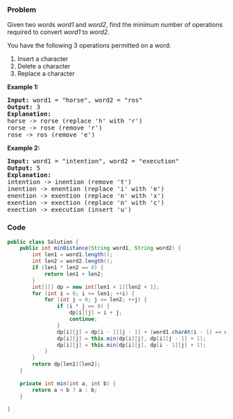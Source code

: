 ### Problem
<p>Given two words <em>word1</em> and <em>word2</em>, find the minimum number of operations required to convert <em>word1</em> to <em>word2</em>.</p>

<p>You have the following 3 operations permitted on a word:</p>

<ol>
	<li>Insert a character</li>
	<li>Delete a character</li>
	<li>Replace a character</li>
</ol>

<p><strong>Example 1:</strong></p>

<pre>
<strong>Input:</strong> word1 = &quot;horse&quot;, word2 = &quot;ros&quot;
<strong>Output:</strong> 3
<strong>Explanation:</strong> 
horse -&gt; rorse (replace &#39;h&#39; with &#39;r&#39;)
rorse -&gt; rose (remove &#39;r&#39;)
rose -&gt; ros (remove &#39;e&#39;)
</pre>

<p><strong>Example 2:</strong></p>

<pre>
<strong>Input:</strong> word1 = &quot;intention&quot;, word2 = &quot;execution&quot;
<strong>Output:</strong> 5
<strong>Explanation:</strong> 
intention -&gt; inention (remove &#39;t&#39;)
inention -&gt; enention (replace &#39;i&#39; with &#39;e&#39;)
enention -&gt; exention (replace &#39;n&#39; with &#39;x&#39;)
exention -&gt; exection (replace &#39;n&#39; with &#39;c&#39;)
exection -&gt; execution (insert &#39;u&#39;)
</pre>


### Code
```java
public class Solution {
    public int minDistance(String word1, String word2) {
        int len1 = word1.length();
        int len2 = word2.length();
        if (len1 * len2 == 0) {
            return len1 + len2;
        }
        int[][] dp = new int[len1 + 1][len2 + 1];
        for (int i = 0; i <= len1; ++i) {
            for (int j = 0; j <= len2; ++j) {
                if (i * j == 0) {
                    dp[i][j] = i + j;
                    continue;
                }
                dp[i][j] = dp[i - 1][j - 1] + (word1.charAt(i - 1) == word2.charAt(j - 1) ? 0 : 1);
                dp[i][j] = this.min(dp[i][j], dp[i][j - 1] + 1);
                dp[i][j] = this.min(dp[i][j], dp[i - 1][j] + 1);
            }
        }
        return dp[len1][len2];
    }
    
    private int min(int a, int b) {
        return a < b ? a : b;
    }
    
}
```
